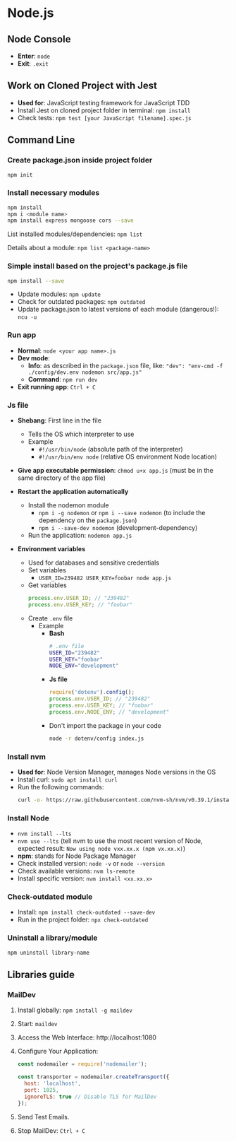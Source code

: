 # Node.js

## Node Console

- **Enter**: `node`
- **Exit**: `.exit`

## Work on Cloned Project with Jest

- **Used for**: JavaScript testing framework for JavaScript TDD
- Install Jest on cloned project folder in terminal: `npm install`
- Check tests: `npm test [your JavaScript filename].spec.js`

## Command Line

### Create package.json inside project folder

```bash
npm init
```

### Install necessary modules

```bash
npm install
npm i <module name>
npm install express mongoose cors --save
```

List installed modules/dependencies: `npm list`

Details about a module: `npm list <package-name>`


### Simple install based on the project's package.js file

```bash
npm install --save
```

- Update modules: `npm update`
- Check for outdated packages: `npm outdated`
- Update package.json to latest versions of each module (dangerous!): `ncu -u`

### Run app

- **Normal**: `node <your app name>.js`
- **Dev mode**: 
  - **Info**: as described in the `package.json` file, like: `"dev": "env-cmd -f ./config/dev.env nodemon src/app.js"`
  - **Command**: `npm run dev`
- **Exit running app**: `Ctrl + C`

### Js file

- **Shebang**: First line in the file
  - Tells the OS which interpreter to use
  - Example
    - `#!/usr/bin/node` (absolute path of the interpreter)
    - `#!/usr/bin/env node` (relative OS environment Node location)

- **Give app executable permission**: `chmod u+x app.js` (must be in the same directory of the app file)

- **Restart the application automatically**
  - Install the nodemon module
    - `npm i -g nodemon` or `npm i --save nodemon` (to include the dependency on the `package.json`)
    - `npm i --save-dev nodemon` (development-dependency)
  - Run the application: `nodemon app.js`

- **Environment variables**
  - Used for databases and sensitive credentials
  - Set variables
    - `USER_ID=239482 USER_KEY=foobar node app.js`
  - Get variables
    ```javascript
    process.env.USER_ID; // "239482"
    process.env.USER_KEY; // "foobar"
    ```
  - Create `.env` file
    - Example
      - **Bash**
        ```bash
        # .env file
        USER_ID="239482"
        USER_KEY="foobar"
        NODE_ENV="development"
        ```
      - **Js file**
        ```javascript
        require('dotenv').config();
        process.env.USER_ID; // "239482"
        process.env.USER_KEY; // "foobar"
        process.env.NODE_ENV; // "development"
        ```
      - Don't import the package in your code
        ```bash
        node -r dotenv/config index.js
        ```

### Install nvm

- **Used for**: Node Version Manager, manages Node versions in the OS
- Install curl: `sudo apt install curl`
- Run the following commands:
  ```bash
  curl -o- https://raw.githubusercontent.com/nvm-sh/nvm/v0.39.1/install.sh | bash
  ```

### Install Node

- `nvm install --lts`
- `nvm use --lts` (tell nvm to use the most recent version of Node, expected result: `Now using node vxx.xx.x (npm vx.xx.x)`)
- **npm**: stands for Node Package Manager
- Check installed version: `node -v` or `node --version`
- Check available versions: `nvm ls-remote`
- Install specific version: `nvm install <xx.xx.x>`

### Check-outdated module

- Install: `npm install check-outdated --save-dev`
- Run in the project folder: `npx check-outdated`

### Uninstall a library/module

```bash
npm uninstall library-name
```

## Libraries guide

### MailDev

1. Install globally: `npm install -g maildev`
2. Start: `maildev`
3. Access the Web Interface: http://localhost:1080
4. Configure Your Application:

   ```javascript
   const nodemailer = require('nodemailer');

   const transporter = nodemailer.createTransport({
     host: 'localhost',
     port: 1025,
     ignoreTLS: true // Disable TLS for MailDev
   });
   ```

5. Send Test Emails.
6. Stop MailDev: `Ctrl + C`
